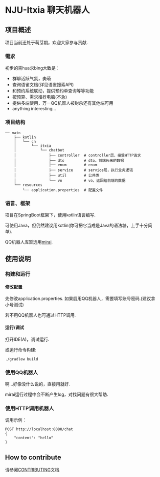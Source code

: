 # NJU-Itxia 聊天机器人


## 项目概述

项目当前还处于萌芽期，欢迎大家参与贡献.

### 需求

初步的需hua求bing大致是：
- 群聊活跃气氛，~~卖萌~~
- 查询语雀文档(详见语雀搜索API)
- 和预约系统联动，提供预约单查询等等功能
- 按预算、需求推荐电脑(不急)
- 提供多端使用，万一QQ机器人被封杀还有其他端可用
- anything interesting...

### 项目结构

```
── main
    ├── kotlin
    │   └── cn
    │       └── itxia
    │           └── chatbot
    │               ├── controller  # controller层，接受HTTP请求
    │               ├── dto         # dto，前端传来的数据
    │               ├── enum        # enum
    │               ├── service     # service层，执行业务逻辑
    │               ├── util        # 公共类
    │               └── vo          # vo，返回给前端的数据
    └── resources
        └── application.properties  # 配置文件
```

### 语言、框架

项目在SpringBoot框架下，使用kotlin语言编写.

可使用Java，但仍然建议用kotlin(你可把它当成是Java的语法糖，上手十分简单).

QQ机器人库暂选用[mirai](https://github.com/mamoe/mirai).


## 使用说明

### 构建和运行

#### 修改配置
先修改application.properties.
如果启用QQ机器人，需要填写账号密码.(建议拿小号测试)

若不用QQ机器人也可通过HTTP调用.

#### 运行/调试

打开IDE(A)，调试运行.

或运行命令构建:
```shell
./gradlew build
```

### 使用QQ机器人

啊...好像没什么说的，直接用就好.

mirai运行过程中会不断产生log，对找问题有很大帮助.

### 使用HTTP调用机器人

调用示例：
```http request
POST http://localhost:8080/chat
{
    "content": "hello"
}
```

## How to contribute
请参阅[CONTRIBUTING](CONTRIBUTING.md)文档.
